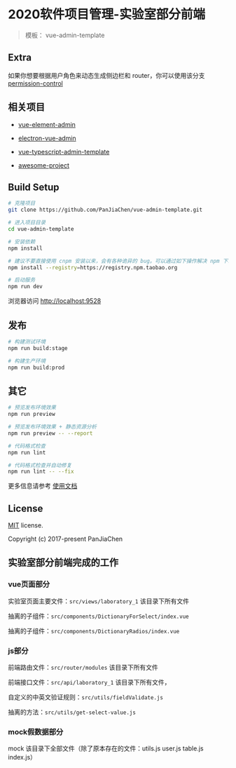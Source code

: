 # 2020软件项目管理-实验室部分前端

> 模板： vue-admin-template

## Extra
如果你想要根据用户角色来动态生成侧边栏和 router，你可以使用该分支[permission-control](https://github.com/PanJiaChen/vue-admin-template/tree/permission-control)

## 相关项目

- [vue-element-admin](https://github.com/PanJiaChen/vue-element-admin)

- [electron-vue-admin](https://github.com/PanJiaChen/electron-vue-admin)

- [vue-typescript-admin-template](https://github.com/Armour/vue-typescript-admin-template)

- [awesome-project](https://github.com/PanJiaChen/vue-element-admin/issues/2312)

## Build Setup

```bash
# 克隆项目
git clone https://github.com/PanJiaChen/vue-admin-template.git

# 进入项目目录
cd vue-admin-template

# 安装依赖
npm install

# 建议不要直接使用 cnpm 安装以来，会有各种诡异的 bug。可以通过如下操作解决 npm 下载速度慢的问题
npm install --registry=https://registry.npm.taobao.org

# 启动服务
npm run dev
```

浏览器访问 [http://localhost:9528](http://localhost:9528)

## 发布

```bash
# 构建测试环境
npm run build:stage

# 构建生产环境
npm run build:prod
```

## 其它

```bash
# 预览发布环境效果
npm run preview

# 预览发布环境效果 + 静态资源分析
npm run preview -- --report

# 代码格式检查
npm run lint

# 代码格式检查并自动修复
npm run lint -- --fix
```

更多信息请参考 [使用文档](https://panjiachen.github.io/vue-element-admin-site/zh/)

## License

[MIT](https://github.com/PanJiaChen/vue-admin-template/blob/master/LICENSE) license.

Copyright (c) 2017-present PanJiaChen

## 实验室部分前端完成的工作

### vue页面部分

实验室页面主要文件：`src/views/laboratory_1` 该目录下所有文件

抽离的子组件：`src/components/DictionaryForSelect/index.vue`

抽离的子组件：`src/components/DictionaryRadios/index.vue`

### js部分

前端路由文件：`src/router/modules` 该目录下所有文件

前端接口文件：`src/api/laboratory_1`  该目录下所有文件，

自定义的中英文验证规则：`src/utils/fieldValidate.js`

抽离的方法：`src/utils/get-select-value.js`

### mock假数据部分

mock 该目录下全部文件（除了原本存在的文件：utils.js	user.js	table.js	index.js）

